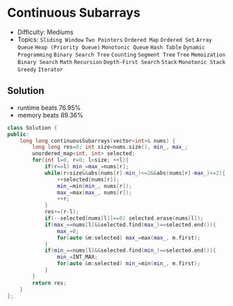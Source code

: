 # Continuous Subarrays
- Difficulty: Mediums
- Topics: `Sliding Window` `Two Pointers` `Ordered Map` `Ordered Set` `Array` `Queue` `Heap (Priority Queue)` `Monotonic Queue` `Hash Table` `Dynamic Programming` `Binary Search Tree` `Counting` `Segment Tree` `Tree` `Memoization` `Binary Search` `Math` `Recursion` `Depth-First Search` `Stack` `Monotonic Stack` `Greedy` `Iterator`

## Solution
- runtime beats 76.95%
- memory beats 89.36%
``` cpp
class Solution {
public:
    long long continuousSubarrays(vector<int>& nums) {
        long long res=0; int size=nums.size(), min_, max_;
        unordered_map<int, int> selected;
        for(int l=0, r=0; l<size; ++l){
            if(r==l) min_=max_=nums[r];
            while(r<size&&abs(nums[r]-min_)<=2&&abs(nums[r]-max_)<=2){
                ++selected[nums[r]];
                min_=min(min_, nums[r]);
                max_=max(max_, nums[r]);
                ++r;
            }
            res+=(r-l);
            if(--selected[nums[l]]==0) selected.erase(nums[l]);
            if(max_==nums[l]&&selected.find(max_)==selected.end()){
                max_=0;
                for(auto &m:selected) max_=max(max_, m.first);
            }
            if(min_==nums[l]&&selected.find(min_)==selected.end()){
                min_=INT_MAX;
                for(auto &m:selected) min_=min(min_, m.first);
            }
        }
        return res;
    }
};
```

<!-- ## Improving
### source code
- runtime beats 
- memory beats 
``` cpp
``` -->
